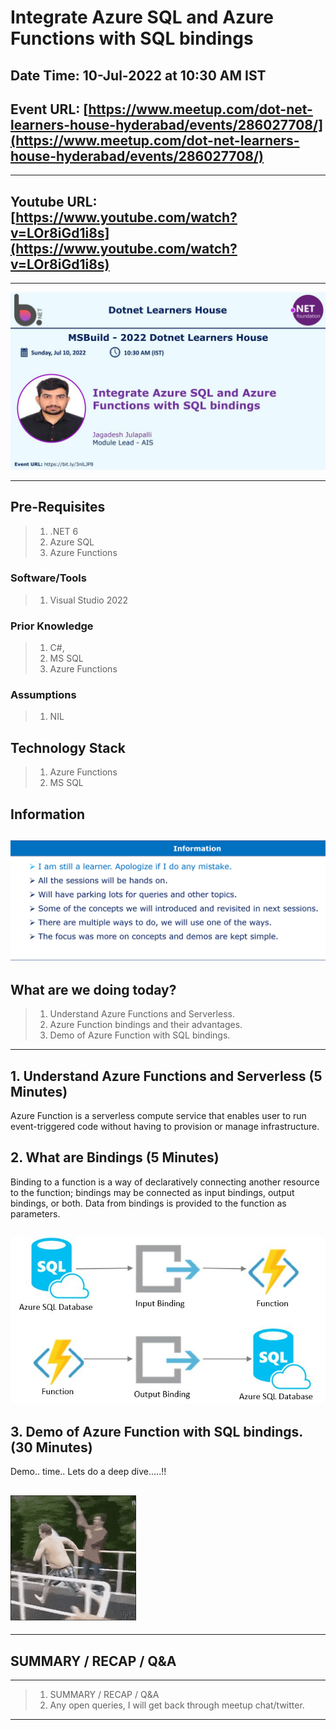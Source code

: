 # Integrate Azure SQL and Azure Functions with SQL bindings

## Date Time: 10-Jul-2022 at 10:30 AM IST

## Event URL: [https://www.meetup.com/dot-net-learners-house-hyderabad/events/286027708/](https://www.meetup.com/dot-net-learners-house-hyderabad/events/286027708/)

---
## Youtube URL: [https://www.youtube.com/watch?v=LOr8iGd1i8s](https://www.youtube.com/watch?v=LOr8iGd1i8s)

---

![Jagadesh|150x150](./Documentation/Images/Jagadesh_MSBuild_2022.jpg)

---

## Pre-Requisites

> 1. .NET 6
> 1. Azure SQL
> 1. Azure Functions

### Software/Tools

> 1. Visual Studio 2022

### Prior Knowledge

> 1. C#,
> 1. MS SQL
> 1. Azure Functions

### Assumptions

> 1. NIL

## Technology Stack

> 1. Azure Functions
> 1. MS SQL


## Information

## ![Information | 100x100](./Documentation/Images/Information.PNG)

## What are we doing today?

> 1. Understand Azure Functions and Serverless.
> 1. Azure Function bindings and their advantages.
> 1. Demo of Azure Function with SQL bindings.

---

## 1. Understand Azure Functions and Serverless (5 Minutes)

Azure Function is a serverless compute service that enables user to run event-triggered code without having to provision or manage infrastructure.

## 2. What are Bindings (5 Minutes)

Binding to a function is a way of declaratively connecting another resource to the function; bindings may be connected as input bindings, output bindings, or both. Data from bindings is provided to the function as parameters.

## ![SQL Bindings | 100x100](./Documentation/Images/SQL_Bindings.jpg)

## 3. Demo of Azure Function with SQL bindings. (30 Minutes)
Demo.. time.. Lets do a deep dive.....!!
## ![Deep Dive | 100x100](./Documentation/Images/Deep_Dive.gif)

---

## SUMMARY / RECAP / Q&A

---

> 1. SUMMARY / RECAP / Q&A
> 2. Any open queries, I will get back through meetup chat/twitter.

---
